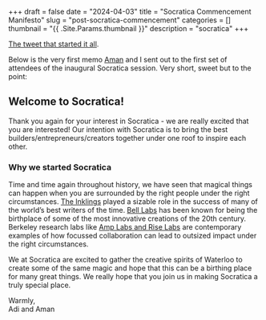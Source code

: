 +++ 
draft = false
date = "2024-04-03"
title = "Socratica Commencement Manifesto"
slug = "post-socratica-commencement"
categories = []
thumbnail = "{{ .Site.Params.thumbnail }}"
description = "socratica"
+++

[The tweet that started it all](https://twitter.com/adityas129/status/1495465853776769035). 

Below is the very first memo [Aman](https://amanmathur.com/home) and I sent out to the first set of attendees of the inaugural Socratica session. Very short, sweet but to the point:

## Welcome to Socratica!

Thank you again for your interest in Socratica - we are really excited that you are interested! Our intention with Socratica is to bring the best builders/entrepreneurs/creators together under one roof to inspire each other.

### Why we started Socratica

Time and time again throughout history, we have seen that magical things  can happen when you are surrounded by the right people under the right circumstances. [The Inklings](https://loc.ignatius.com/looking-for-the-king/who-were-the-inklings.htm) played a sizable role in the success of many of the world’s best writers  of the time. [Bell Labs](https://en.wikipedia.org/wiki/Bell_Labs) has been known for being the birthplace of some of the most innovative creations of the 20th century. Berkeley research labs like [Amp Labs and Rise Labs](https://www.businessinsider.com/uc-berkeley-labs-databricks-sifive-anyscale-riselab-amplab-2021-9) are contemporary examples of how focussed collaboration can lead to outsized impact under the right circumstances.
 
We at Socratica are excited to gather the creative spirits of Waterloo to create some of the same magic and hope that this can be a birthing place for many great things. We really hope that you join us in making Socratica a truly special place. 

Warmly, \
Adi and Aman



